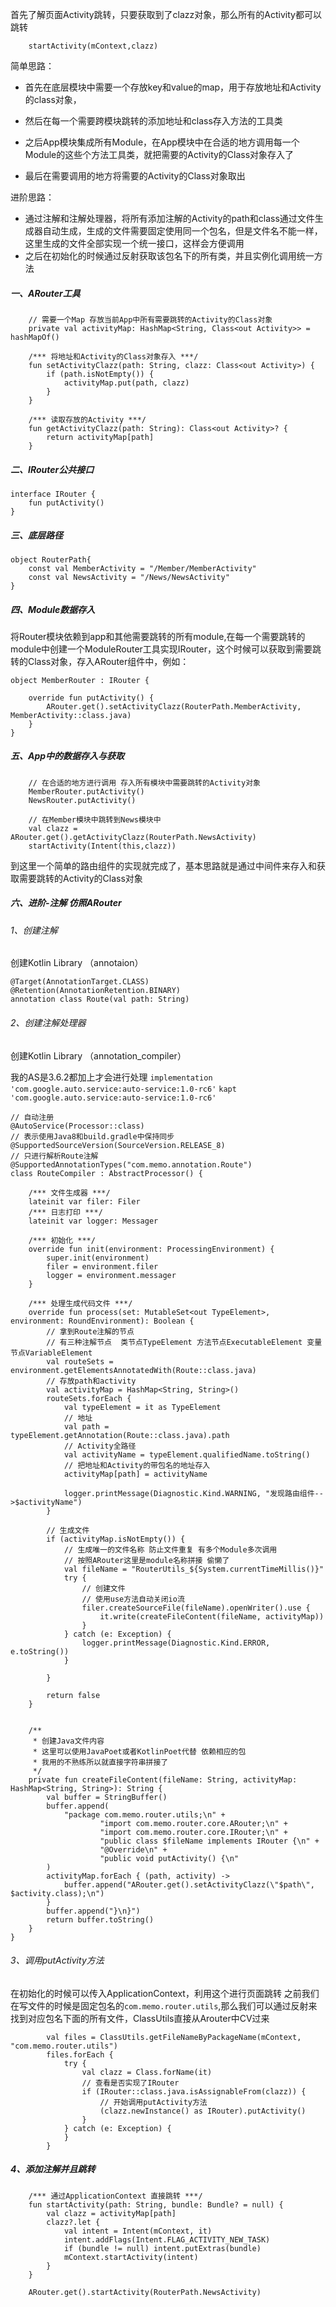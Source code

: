 首先了解页面Activity跳转，只要获取到了clazz对象，那么所有的Activity都可以跳转
```
    startActivity(mContext,clazz)
```
简单思路：

* 首先在底层模块中需要一个存放key和value的map，用于存放地址和Activity的class对象，

* 然后在每一个需要跨模块跳转的添加地址和class存入方法的工具类

* 之后App模块集成所有Module，在App模块中在合适的地方调用每一个Module的这些个方法工具类，就把需要的Activity的Class对象存入了

* 最后在需要调用的地方将需要的Activity的Class对象取出

进阶思路：

* 通过注解和注解处理器，将所有添加注解的Activity的path和class通过文件生成器自动生成，生成的文件需要固定使用同一个包名，但是文件名不能一样，这里生成的文件全部实现一个统一接口，这样会方便调用
* 之后在初始化的时候通过反射获取该包名下的所有类，并且实例化调用统一方法

##### 一、ARouter工具
```
    // 需要一个Map 存放当前App中所有需要跳转的Activity的Class对象
    private val activityMap: HashMap<String, Class<out Activity>> = hashMapOf()

    /*** 将地址和Activity的Class对象存入 ***/
    fun setActivityClazz(path: String, clazz: Class<out Activity>) {
        if (path.isNotEmpty()) {
            activityMap.put(path, clazz)
        }
    }

    /*** 读取存放的Activity ***/
    fun getActivityClazz(path: String): Class<out Activity>? {
        return activityMap[path]
    }
```
##### 二、IRouter公共接口
```
interface IRouter {
	fun putActivity()
}
```
##### 三、底层路径
```
object RouterPath{
    const val MemberActivity = "/Member/MemberActivity"
    const val NewsActivity = "/News/NewsActivity"
}
```
##### 四、Module数据存入
将Router模块依赖到app和其他需要跳转的所有module,在每一个需要跳转的module中创建一个ModuleRouter工具实现IRouter，这个时候可以获取到需要跳转的Class对象，存入ARouter组件中，例如：
```
object MemberRouter : IRouter {

    override fun putActivity() {
        ARouter.get().setActivityClazz(RouterPath.MemberActivity, MemberActivity::class.java)
    }
}
```
##### 五、App中的数据存入与获取
```
    // 在合适的地方进行调用 存入所有模块中需要跳转的Activity对象
    MemberRouter.putActivity()
    NewsRouter.putActivity()

    // 在Member模块中跳转到News模块中
    val clazz = ARouter.get().getActivityClazz(RouterPath.NewsActivity)
    startActivity(Intent(this,clazz))
```
到这里一个简单的路由组件的实现就完成了，基本思路就是通过中间件来存入和获取需要跳转的Activity的Class对象

##### 六、进阶-注解 仿照ARouter
###### 1、创建注解
创建Kotlin Library （annotaion）
```
@Target(AnnotationTarget.CLASS)
@Retention(AnnotationRetention.BINARY)
annotation class Route(val path: String)
```
###### 2、创建注解处理器
创建Kotlin Library （annotation_compiler）

我的AS是3.6.2都加上才会进行处理
`implementation 'com.google.auto.service:auto-service:1.0-rc6'`
`kapt 'com.google.auto.service:auto-service:1.0-rc6'`

```
// 自动注册
@AutoService(Processor::class)
// 表示使用Java8和build.gradle中保持同步
@SupportedSourceVersion(SourceVersion.RELEASE_8)
// 只进行解析Route注解
@SupportedAnnotationTypes("com.memo.annotation.Route")
class RouteCompiler : AbstractProcessor() {

	/*** 文件生成器 ***/
	lateinit var filer: Filer
	/*** 日志打印 ***/
	lateinit var logger: Messager

	/*** 初始化 ***/
	override fun init(environment: ProcessingEnvironment) {
		super.init(environment)
		filer = environment.filer
		logger = environment.messager
	}

	/*** 处理生成代码文件 ***/
	override fun process(set: MutableSet<out TypeElement>, environment: RoundEnvironment): Boolean {
		// 拿到Route注解的节点
		// 有三种注解节点  类节点TypeElement 方法节点ExecutableElement 变量节点VariableElement
		val routeSets = environment.getElementsAnnotatedWith(Route::class.java)
		// 存放path和activity
		val activityMap = HashMap<String, String>()
		routeSets.forEach {
			val typeElement = it as TypeElement
			// 地址
			val path = typeElement.getAnnotation(Route::class.java).path
			// Activity全路径
			val activityName = typeElement.qualifiedName.toString()
			// 把地址和Activity的带包名的地址存入
			activityMap[path] = activityName

			logger.printMessage(Diagnostic.Kind.WARNING, "发现路由组件-->$activityName")
		}

		// 生成文件
		if (activityMap.isNotEmpty()) {
			// 生成唯一的文件名称 防止文件重复 有多个Module多次调用
			// 按照ARouter这里是module名称拼接 偷懒了
			val fileName = "RouterUtils_${System.currentTimeMillis()}"
			try {
				// 创建文件
				// 使用use方法自动关闭io流
				filer.createSourceFile(fileName).openWriter().use {
					it.write(createFileContent(fileName, activityMap))
				}
			} catch (e: Exception) {
				logger.printMessage(Diagnostic.Kind.ERROR, e.toString())
			}

		}

		return false
	}


	/**
	 * 创建Java文件内容
	 * 这里可以使用JavaPoet或者KotlinPoet代替 依赖相应的包
	 * 我用的不熟练所以就直接字符串拼接了
	 */
	private fun createFileContent(fileName: String, activityMap: HashMap<String, String>): String {
		val buffer = StringBuffer()
		buffer.append(
			"package com.memo.router.utils;\n" +
					"import com.memo.router.core.ARouter;\n" +
					"import com.memo.router.core.IRouter;\n" +
					"public class $fileName implements IRouter {\n" +
					"@Override\n" +
					"public void putActivity() {\n"
		)
		activityMap.forEach { (path, activity) ->
			buffer.append("ARouter.get().setActivityClazz(\"$path\", $activity.class);\n")
		}
		buffer.append("}\n}")
		return buffer.toString()
	}
}
```
###### 3、调用putActivity方法
在初始化的时候可以传入ApplicationContext，利用这个进行页面跳转
之前我们在写文件的时候是固定包名的`com.memo.router.utils`,那么我们可以通过反射来找到对应包名下面的所有文件，ClassUtils直接从Arouter中CV过来
```
		val files = ClassUtils.getFileNameByPackageName(mContext, "com.memo.router.utils")
		files.forEach {
			try {
				val clazz = Class.forName(it)
				// 查看是否实现了IRouter
				if (IRouter::class.java.isAssignableFrom(clazz)) {
					// 开始调用putActivity方法
					(clazz.newInstance() as IRouter).putActivity()
				}
			} catch (e: Exception) {
			}
		}
```
##### 4、添加注解并且跳转
```
	/*** 通过ApplicationContext 直接跳转 ***/
	fun startActivity(path: String, bundle: Bundle? = null) {
		val clazz = activityMap[path]
		clazz?.let {
			val intent = Intent(mContext, it)
			intent.addFlags(Intent.FLAG_ACTIVITY_NEW_TASK)
			if (bundle != null) intent.putExtras(bundle)
			mContext.startActivity(intent)
		}
	}

    ARouter.get().startActivity(RouterPath.NewsActivity)
```